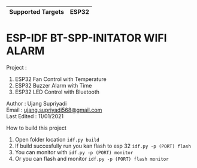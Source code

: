 | Supported Targets | ESP32 |
| ----------------- | ----- |

ESP-IDF BT-SPP-INITATOR WIFI ALARM
==================================

Project :
1. ESP32 Fan Control with Temperature
2. ESP32 Buzzer Alarm with Time
3. ESP32 LED Control with Bluetooth

Author      : Ujang Supriyadi<br/>
Email       : ujang.supriyadi568@gmail.com<br/>
Last Edited : 11/01/2021

How to build this project
1. Open folder location `idf.py build`
2. If build succesfully run you kan flash to esp 32 `idf.py -p (PORT) flash`
3. You can monitor with `idf.py -p (PORT) monitor`
4. Or you can flash and monitor `idf.py -p (PORT) flash monitor`
